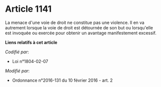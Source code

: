 # Article 1141

La menace d'une voie de droit ne constitue pas une violence. Il en va autrement lorsque la voie de droit est détournée de son
but ou lorsqu'elle est invoquée ou exercée pour obtenir un avantage manifestement excessif.

**Liens relatifs à cet article**

_Codifié par_:

  - Loi n°1804-02-07

_Modifié par_:

  - Ordonnance n°2016-131 du 10 février 2016 - art. 2
